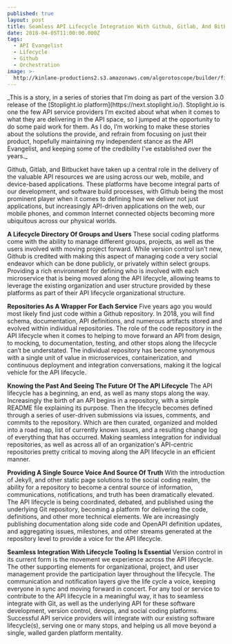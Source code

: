 ```yaml
---
published: true
layout: post
title: Seamless API Lifecycle Integration With Github, Gitlab, And BitBucket
date: 2018-04-05T11:00:00.000Z
tags:
  - API Evangelist
  - Lifecycle
  - Github
  - Orchestration
image: >-
  http://kinlane-productions2.s3.amazonaws.com/algorotoscope/builder/filtered/68_161_800_500_0_max_0_1_-1.jpg
---
```

<p></p>_This is a story, in a series of stories that I’m doing as part of the version 3.0 release of the [Stoplight.io platform](https://next.stoplight.io/). Stoplight.io is one the few API service providers I’m excited about what when it comes to what they are delivering in the API space, so I jumped at the opportunity to do some paid work for them. As I do, I’m working to make these stories about the solutions the provide, and refrain from focusing on just their product, hopefully maintaining my independent stance as the API Evangelist, and keeping some of the credibility I’ve established over the years._

Github, Gitlab, and Bitbucket have taken up a central role in the delivery of the valuable API resources we are using across our web, mobile, and device-based applications. These platforms have become integral parts of our development, and software build processes, with Github being the most prominent player when it comes to defining how we deliver not just applications, but increasingly API-driven applications on the web, our mobile phones, and common Internet connected objects becoming more ubiquitous across our physical worlds.

**A Lifecycle Directory Of Groups and Users**
These social coding platforms come with the ability to manage different groups, projects, as well as the users involved with moving project forward. While version control isn’t new, Github is credited with making this aspect of managing code a very social endeavor which can be done publicly, or privately within select groups. Providing a rich environment for defining who is involved with each microservice that is being moved along the API lifecycle, allowing teams to leverage the existing organization and user structure provided by these platforms as part of their API lifecycle organizational structure.

**Repositories As A Wrapper For Each Service**
Five years ago you would most likely find just code within a Github repository. In 2018, you will find schema, documentation, API definitions, and numerous artifacts stored and evolved within individual repositories. The role of the code repository in the API lifecycle when it comes to helping to move forward an API from design, to mocking, to documentation, testing, and other stops along the lifecycle can’t be understated. The individual repository has become synonymous with a single unit of value in microservices, containerization, and continuous deployment and integration conversations, making it the logical vehicle for the API lifecycle.

**Knowing the Past And Seeing The Future Of The API Lifecycle**
The API lifecycle has a beginning, an end, as well as many stops along the way. Increasingly the birth of an API begins in a repository, with a simple README file explaining its purpose. Then the lifecycle becomes defined through a series of user-driven submissions via issues, comments, and commits to the repository. Which are then curated, organized and molded into a road map, list of currently known issues, and a resulting change log of everything that has occurred. Making seamless integration for individual repositories, as well as across all of an organization's API-centric repositories pretty critical to moving along the API lifecycle in an efficient manner.

**Providing A Single Source Voice And Source Of Truth**
With the introduction of Jekyll, and other static page solutions to the social coding realm, the ability for a repository to become a central source of information, communications, notifications, and truth has been dramatically elevated. The API lifecycle is being coordinated, debated, and published using the underlying Git repository, becoming a platform for delivering the code, definitions, and other more technical elements. We are increasingly publishing documentation along side code and OpenAPI definition updates, and aggregating issues, milestones, and other streams generated at the repository level to provide a voice for the API lifecycle.

**Seamless Integration With Lifecycle Tooling Is Essential**
Version control in its current form is the movement we experience across the API lifecycle. The other supporting elements for organizational, project, and user management provide the participation layer throughout the lifecycle. The communication and notification layers give the life cycle a voice, keeping everyone in sync and moving forward in concert. For any tool or service to contribute to the API lifecycle in a meaningful way, it has to seamless integrate with Git, as well as the underlying API for these software development, version control, devops, and social coding platforms. Successful API service providers will integrate with our existing software lifecycle(s), serving one or many stops, and helping us all move beyond a single, walled garden platform mentality.
